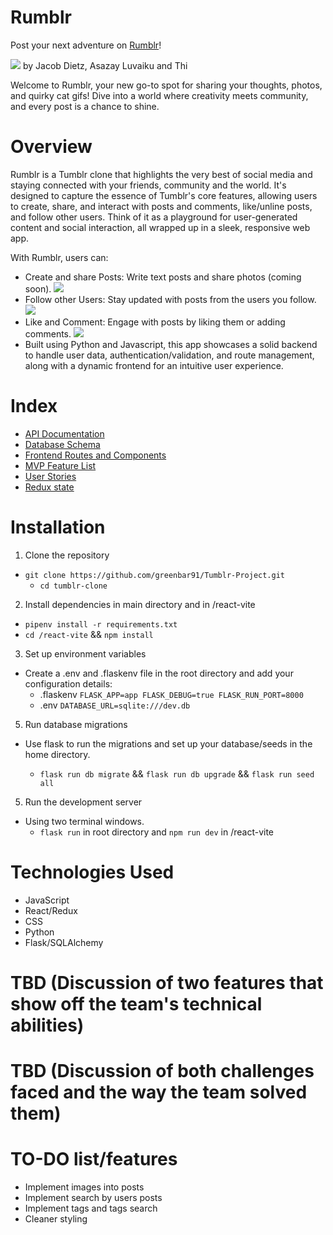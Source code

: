 # Rumblr

Post your next adventure on [Rumblr](https://tumblr-project.onrender.com/)!

![](https://i.imgur.com/BgmyTZ8.png)
by Jacob Dietz, Asazay Luvaiku and Thi

Welcome to Rumblr, your new go-to spot for sharing your thoughts, photos, and quirky cat gifs! Dive into a world where creativity meets community, and every post is a chance to shine.

# Overview
Rumblr is a Tumblr clone that highlights the very best of social media and staying connected with your friends, community and the world. It's designed to capture the essence of Tumblr's core features, allowing users to create, share, and interact with posts and comments, like/unline posts, and  follow other users. Think of it as a playground for user-generated content and social interaction, all wrapped up in a sleek, responsive web app.

With Rumblr, users can:

* Create and share Posts: Write text posts and share photos (coming soon).
  ![](https://i.imgur.com/BrBPHNJ.png)
* Follow other Users: Stay updated with posts from the users you follow.
   ![](https://i.imgur.com/FydLezf.png)
* Like and Comment: Engage with posts by liking them or adding comments.
   ![](https://i.imgur.com/wfxkHcR.png)
* Built using Python and Javascript, this app showcases a solid backend to handle user data, authentication/validation, and route management, along with a dynamic frontend for an intuitive user experience.


# Index

- [API Documentation](https://github.com/greenbar91/Tumblr-Project/wiki/API-Routes)
- [Database Schema](https://github.com/greenbar91/Tumblr-Project/wiki/Database-Schema)
- [Frontend Routes and Components](https://github.com/greenbar91/Tumblr-Project/wiki/Frontend-Routes)
- [MVP Feature List](https://github.com/greenbar91/Tumblr-Project/wiki/MVP-Feature-List)
- [User Stories](https://github.com/greenbar91/Tumblr-Project/wiki/User-Stories)
- [Redux state](https://github.com/greenbar91/Tumblr-Project/wiki/Redux-State)

# Installation
1. Clone the repository
* `git clone https://github.com/greenbar91/Tumblr-Project.git`
  * `cd tumblr-clone`

2. Install dependencies in main directory and in /react-vite
  * `pipenv install -r requirements.txt`
  * `cd /react-vite` && `npm install`

3. Set up environment variables
* Create a .env and .flaskenv file in the root directory and add your configuration details:
   * .flaskenv `FLASK_APP=app
FLASK_DEBUG=true
FLASK_RUN_PORT=8000
`
   * .env `DATABASE_URL=sqlite:///dev.db`

5. Run database migrations
* Use flask to run the migrations and set up your database/seeds in the home directory.

   * `flask run db migrate` && `flask run db upgrade` &&  `flask run seed all`

5. Run the development server
* Using two terminal windows.
  * `flask run` in root directory and `npm run dev` in /react-vite
 

# Technologies Used

- JavaScript
- React/Redux
- CSS
- Python
- Flask/SQLAlchemy


# TBD (Discussion of two features that show off the team's technical abilities)

# TBD (Discussion of both challenges faced and the way the team solved them)

# TO-DO list/features
* Implement images into posts
* Implement search by users posts
* Implement tags and tags search
* Cleaner styling
